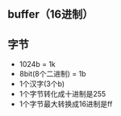 ## buffer（16进制）


## 字节
- 1024b = 1k
- 8bit(8个二进制) = 1b
- 1个汉字(3个b)
- 1个字节转化成十进制是255
- 1个字节最大转换成16进制是ff